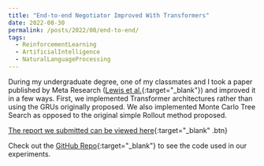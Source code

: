 ```yaml
---
title: "End-to-end Negotiator Improved With Transformers"
date: 2022-08-30
permalink: /posts/2022/08/end-to-end/
tags:
  - ReinforcementLearning
  - ArtificialIntelligence
  - NaturalLanguageProcessing
---
```


During my undergraduate degree, one of my classmates and I took a paper published by Meta Research ([Lewis et al.](https://research.facebook.com/publications/deal-or-no-deal-end-to-end-learning-for-negotiation-dialogues/){:target="\_blank"}) and improved it in a few ways. First, we implemented Transformer architectures rather than using the GRUs originally proposed. We also implemented Monte Carlo Tree Search as opposed to the original simple Rollout method proposed.

[The report we submitted can be viewed here](http://anthonyprinaldi.github.io/files/FinalReport4850.pdf){:target="\_blank" .btn}

Check out the [GitHub Repo](https://github.com/anthonyprinaldi/end-to-end-negotiator){:target="\_blank"} to see the code used in our experiments.
